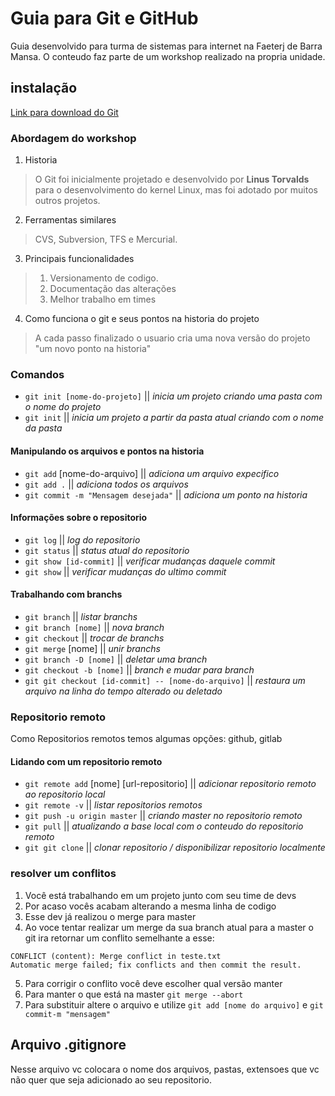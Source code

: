 # Guia para Git e GitHub

Guia desenvolvido para turma de sistemas para internet na Faeterj de Barra Mansa. O conteudo faz parte de um workshop realizado na propria unidade.

## instalação

[Link para download do Git](https://git-scm.com/)

### Abordagem do workshop

1. Historia
> O Git foi inicialmente projetado e desenvolvido por **Linus Torvalds** para o desenvolvimento do kernel Linux, mas foi adotado por muitos outros projetos.

2. Ferramentas similares
> CVS, Subversion, TFS e Mercurial.

3. Principais funcionalidades
> 1. Versionamento de codigo.
> 2. Documentação das alterações
> 3. Melhor trabalho em times

4. Como funciona o git e seus pontos na historia do projeto
> A cada passo finalizado o usuario cria uma nova versão do projeto "um novo ponto na historia"

### Comandos

- `git init [nome-do-projeto]` || *inicia um projeto criando uma pasta com o nome do projeto*
- `git init` || *inicia um projeto a partir da pasta atual criando com o nome da pasta*

#### Manipulando os arquivos e pontos na historia
- `git add` [nome-do-arquivo] || *adiciona um arquivo expecifico*
- `git add .` || *adiciona todos os arquivos*
- `git commit -m "Mensagem desejada"` || *adiciona um ponto na historia*

#### Informações sobre o repositorio
- `git log` || *log do repositorio*
- `git status` || *status atual do repositorio*
- `git show [id-commit]` || *verificar mudanças daquele commit*
- `git show` || *verificar mudanças do ultimo commit*

#### Trabalhando com branchs
- `git branch` || *listar branchs*
- `git branch [nome]` || *nova branch*
- `git checkout` || *trocar de branchs*
- `git merge` [nome] || *unir branchs*
- `git branch -D [nome]` || *deletar uma branch*
- `git checkout -b [nome]` || *branch e mudar para branch*
- `git git checkout [id-commit] -- [nome-do-arquivo]` || *restaura um arquivo na linha do tempo alterado ou deletado*

### Repositorio remoto

Como Repositorios remotos temos algumas opções: github, gitlab 

#### Lidando com um repositorio remoto
- `git remote add` [nome] [url-repositorio] || *adicionar repositorio remoto ao repositorio local*
- `git remote -v` || *listar repositorios remotos*
- `git push -u origin master` || *criando master no repositorio remoto* 
- `git pull` || *atualizando a base local com o conteudo do repositorio remoto*
- `git git clone` || *clonar repositorio / disponibilizar repositorio localmente*

### resolver um conflitos

1. Você está trabalhando em um projeto junto com seu time de devs
2. Por acaso vocês acabam alterando a mesma linha de codigo
3. Esse dev já realizou o merge para master
4. Ao voce tentar realizar um merge da sua branch atual para a master o git ira retornar um conflito
semelhante a esse:

```
CONFLICT (content): Merge conflict in teste.txt
Automatic merge failed; fix conflicts and then commit the result.
```
5. Para corrigir o conflito você deve escolher qual versão manter
6. Para manter o que está na master `git merge --abort`
7. Para substituir altere o arquivo e utilize `git add [nome do arquivo]` e `git commit-m "mensagem"`


## Arquivo .gitignore

Nesse arquivo vc colocara o nome dos arquivos, pastas, extensoes que vc não quer que seja adicionado ao seu repositorio.
